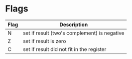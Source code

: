 # Flags

| Flag | Description                                  |
| ---- | -------------------------------------------- |
| N    | set if result (two's complement) is negative |
| Z    | set if result is zero                        |
| C    | set if result did not fit in the register    |